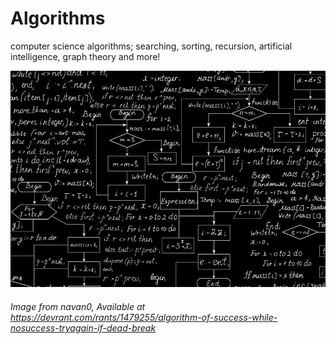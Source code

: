 # Algorithms
computer science algorithms; searching, sorting, recursion, artificial intelligence, graph theory and more!

![alt text](https://github.com/unobatbayar/algorithms/blob/master/images/r_1479255_BLneY.jpg)
###### Image from navan0, Available at https://devrant.com/rants/1479255/algorithm-of-success-while-nosuccess-tryagain-if-dead-break
